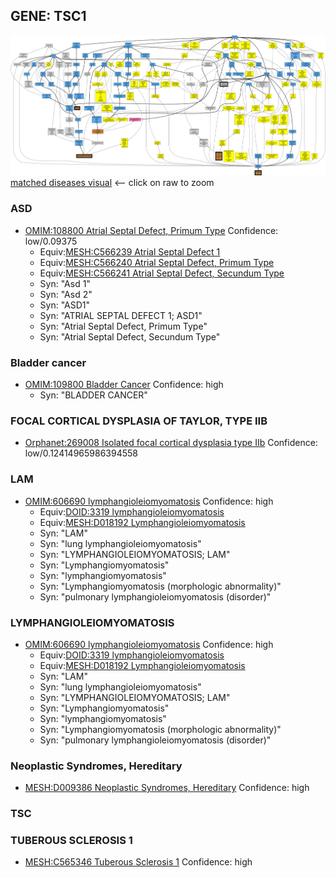 
## GENE: TSC1

![image](TSC1.png)
[matched diseases visual](TSC1.png)  <-- click on raw to zoom


### ASD
 * [OMIM:108800 Atrial Septal Defect, Primum Type](http://beta.monarchinitiative.org/disease/OMIM:108800) Confidence: low/0.09375
    * Equiv:[MESH:C566239 Atrial Septal Defect 1](http://beta.monarchinitiative.org/disease/MESH:C566239)
    * Equiv:[MESH:C566240 Atrial Septal Defect, Primum Type](http://beta.monarchinitiative.org/disease/MESH:C566240)
    * Equiv:[MESH:C566241 Atrial Septal Defect, Secundum Type](http://beta.monarchinitiative.org/disease/MESH:C566241)
    * Syn: "Asd 1"
    * Syn: "Asd 2"
    * Syn: "ASD1"
    * Syn: "ATRIAL SEPTAL DEFECT 1; ASD1"
    * Syn: "Atrial Septal Defect, Primum Type"
    * Syn: "Atrial Septal Defect, Secundum Type"

### Bladder cancer
 * [OMIM:109800 Bladder Cancer](http://beta.monarchinitiative.org/disease/OMIM:109800) Confidence: high
    * Syn: "BLADDER CANCER"

### FOCAL CORTICAL DYSPLASIA OF TAYLOR, TYPE IIB
 * [Orphanet:269008 Isolated focal cortical dysplasia type IIb](http://beta.monarchinitiative.org/disease/Orphanet:269008) Confidence: low/0.12414965986394558

### LAM
 * [OMIM:606690 lymphangioleiomyomatosis](http://beta.monarchinitiative.org/disease/OMIM:606690) Confidence: high
    * Equiv:[DOID:3319 lymphangioleiomyomatosis](http://beta.monarchinitiative.org/disease/DOID:3319)
    * Equiv:[MESH:D018192 Lymphangioleiomyomatosis](http://beta.monarchinitiative.org/disease/MESH:D018192)
    * Syn: "LAM"
    * Syn: "lung lymphangioleiomyomatosis"
    * Syn: "LYMPHANGIOLEIOMYOMATOSIS; LAM"
    * Syn: "Lymphangiomyomatosis"
    * Syn: "lymphangiomyomatosis"
    * Syn: "Lymphangiomyomatosis (morphologic abnormality)"
    * Syn: "pulmonary lymphangioleiomyomatosis (disorder)"

### LYMPHANGIOLEIOMYOMATOSIS
 * [OMIM:606690 lymphangioleiomyomatosis](http://beta.monarchinitiative.org/disease/OMIM:606690) Confidence: high
    * Equiv:[DOID:3319 lymphangioleiomyomatosis](http://beta.monarchinitiative.org/disease/DOID:3319)
    * Equiv:[MESH:D018192 Lymphangioleiomyomatosis](http://beta.monarchinitiative.org/disease/MESH:D018192)
    * Syn: "LAM"
    * Syn: "lung lymphangioleiomyomatosis"
    * Syn: "LYMPHANGIOLEIOMYOMATOSIS; LAM"
    * Syn: "Lymphangiomyomatosis"
    * Syn: "lymphangiomyomatosis"
    * Syn: "Lymphangiomyomatosis (morphologic abnormality)"
    * Syn: "pulmonary lymphangioleiomyomatosis (disorder)"

### Neoplastic Syndromes, Hereditary
 * [MESH:D009386 Neoplastic Syndromes, Hereditary](http://beta.monarchinitiative.org/disease/MESH:D009386) Confidence: high

### TSC

### TUBEROUS SCLEROSIS 1
 * [MESH:C565346 Tuberous Sclerosis 1](http://beta.monarchinitiative.org/disease/MESH:C565346) Confidence: high
